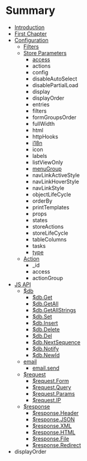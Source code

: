 # Summary

* [Introduction](README.md)
* [First Chapter](chapter1.md)
* [Configuration](configuration.md)
   * [Filters](store.filters.md)
   * [Store Parameters](store_parameters.md)
       * [access](access.md)
       * actions
       * config
       * disableAutoSelect
       * disablePartialLoad
       * display
       * displayOrder
       * entries
       * filters
       * formGroupsOrder
       * fullWidth
       * html
       * httpHooks
       * [i18n](i18n.md)
       * icon
       * labels
       * listViewOnly
       * [menuGroup](store.menugroup.md)
       * navLinkActiveStyle
       * navLinkHoverStyle
       * navLinkStyle
       * objectLifeCycle
       * orderBy
       * printTemplates
       * props
       * states
       * storeActions
       * storeLifeCycle
       * tableColumns
       * tasks
       * [type](store.type.md)
   * [Action](store.action.md)
       * _id
       * access
       * actionGroup
* [JS API](js_api.md)
   * [$db](db.md)
       * [$db.Get](db.get.md)
       * [$db.GetAll](db.getall.md)
       * [$db.GetAllStrings](db.getallstrings.md)
       * [$db.Set](db.set.md)
       * [$db.Insert](db.insert.md)
       * [$db.Delete](db.delete.md)
       * [$db.Del](db.del.md)
       * [$db.NextSequence](db.nextsequence.md)
       * [$db.Notify](db.notify.md)
       * [$db.NewId](db.newid.md)
   * [email](email.md)
       * [email.send](email.send.md)
   * [$request](request.md)
       * [$request.Form](request.form.md)
       * [$request.Query](request.query.md)
       * [$request.Params](request.params.md)
       * [$request.IP](request.ip.md)
   * [$response](response.md)
       * [$response.Header](response.header.md)
       * [$response.JSON](response.json.md)
       * [$response.XML](response.xml.md)
       * [$response.HTML](response.html.md)
       * [$response.File](response.file.md)
       * [$response.Redirect](response.redirect.md)
* displayOrder

